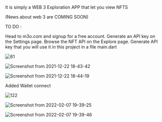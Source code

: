 It is simply a WEB 3 Exploration APP that let you view NFTS 

(News about web 3 are COMING SOON)

TO DO :

Head to m3o.com and signup for a free account.
Generate an API key on the Settings page.
Browse the NFT API on the Explore page.
Generate API key that you will use it in this project in a file main.dart


![61](https://user-images.githubusercontent.com/64710848/152833562-bdb99781-0824-4578-8441-e9b3735f6fa2.png)


![Screenshot from 2021-12-22 18-43-42](https://user-images.githubusercontent.com/64710848/147118400-af57cf1f-4d00-4f64-bd55-9d05f99857bf.png)


![Screenshot from 2021-12-22 18-44-19](https://user-images.githubusercontent.com/64710848/147118406-94f41436-e773-43e0-a61a-9fb01fd52034.png)


Added Wallet connect 

![122](https://user-images.githubusercontent.com/64710848/152831895-b25b3277-ceca-4689-82f2-0659f0d00250.png)

![Screenshot from 2022-02-07 19-39-25](https://user-images.githubusercontent.com/64710848/152831914-0a9b795a-313c-4142-ad92-f3e05db27f82.png)


![Screenshot from 2022-02-07 19-39-46](https://user-images.githubusercontent.com/64710848/152831942-182f5c8c-1b82-464d-a721-15bea87e0d3b.png)






